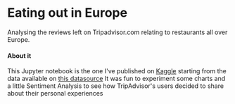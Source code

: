 # Eating out in Europe
Analysing the reviews left on Tripadvisor.com relating to restaurants all over Europe.

#### About it
This Jupyter notebook is the one I've published on [Kaggle](https://www.kaggle.com/code/gnk980/eating-out-in-europe/notebook) starting from the data available on [this datasource](https://www.kaggle.com/damienbeneschi/krakow-ta-restaurans-data-raw)
It was fun to experiment some charts and a little Sentiment Analysis to see how TripAdvisor's users decided to share about their personal experiences


